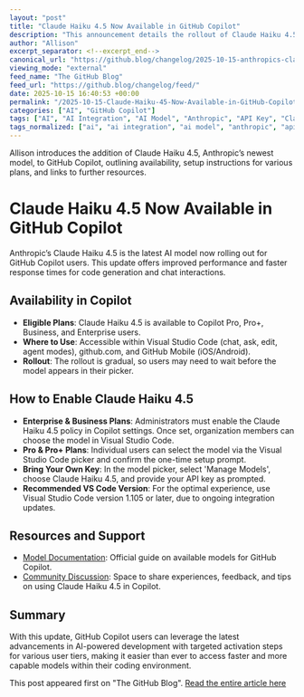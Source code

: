 ```yaml
---
layout: "post"
title: "Claude Haiku 4.5 Now Available in GitHub Copilot"
description: "This announcement details the rollout of Claude Haiku 4.5, Anthropic’s latest high-performance AI model, to a range of GitHub Copilot plans including Pro, Pro+, Business, and Enterprise. It provides guidance on model activation for different user tiers, recommends the optimal Visual Studio Code version, and links to official resources for model selection and community support."
author: "Allison"
excerpt_separator: <!--excerpt_end-->
canonical_url: "https://github.blog/changelog/2025-10-15-anthropics-claude-haiku-4-5-is-in-public-preview-for-github-copilot"
viewing_mode: "external"
feed_name: "The GitHub Blog"
feed_url: "https://github.blog/changelog/feed/"
date: 2025-10-15 16:40:53 +00:00
permalink: "/2025-10-15-Claude-Haiku-45-Now-Available-in-GitHub-Copilot.html"
categories: ["AI", "GitHub Copilot"]
tags: ["AI", "AI Integration", "AI Model", "Anthropic", "API Key", "Claude Haiku 4.5", "Copilot", "Copilot Business", "Copilot Chat", "Copilot Enterprise", "Copilot Pro", "Copilot Settings", "GitHub Copilot", "Model Picker", "News", "VS Code"]
tags_normalized: ["ai", "ai integration", "ai model", "anthropic", "api key", "claude haiku 4dot5", "copilot", "copilot business", "copilot chat", "copilot enterprise", "copilot pro", "copilot settings", "github copilot", "model picker", "news", "vs code"]
---
```


Allison introduces the addition of Claude Haiku 4.5, Anthropic’s newest model, to GitHub Copilot, outlining availability, setup instructions for various plans, and links to further resources.<!--excerpt_end-->

# Claude Haiku 4.5 Now Available in GitHub Copilot

Anthropic’s Claude Haiku 4.5 is the latest AI model now rolling out for GitHub Copilot users. This update offers improved performance and faster response times for code generation and chat interactions.

## Availability in Copilot

- **Eligible Plans**: Claude Haiku 4.5 is available to Copilot Pro, Pro+, Business, and Enterprise users.
- **Where to Use**: Accessible within Visual Studio Code (chat, ask, edit, agent modes), github.com, and GitHub Mobile (iOS/Android).
- **Rollout**: The rollout is gradual, so users may need to wait before the model appears in their picker.

## How to Enable Claude Haiku 4.5

- **Enterprise & Business Plans**: Administrators must enable the Claude Haiku 4.5 policy in Copilot settings. Once set, organization members can choose the model in Visual Studio Code.
- **Pro & Pro+ Plans**: Individual users can select the model via the Visual Studio Code picker and confirm the one-time setup prompt.
- **Bring Your Own Key**: In the model picker, select 'Manage Models', choose Claude Haiku 4.5, and provide your API key as prompted.
- **Recommended VS Code Version**: For the optimal experience, use Visual Studio Code version 1.105 or later, due to ongoing integration updates.

## Resources and Support

- [Model Documentation](https://docs.github.com/copilot/reference/ai-models/supported-models): Official guide on available models for GitHub Copilot.
- [Community Discussion](https://github.com/orgs/community/discussions/176935): Space to share experiences, feedback, and tips on using Claude Haiku 4.5 in Copilot.

## Summary

With this update, GitHub Copilot users can leverage the latest advancements in AI-powered development with targeted activation steps for various user tiers, making it easier than ever to access faster and more capable models within their coding environment.

This post appeared first on "The GitHub Blog". [Read the entire article here](https://github.blog/changelog/2025-10-15-anthropics-claude-haiku-4-5-is-in-public-preview-for-github-copilot)
